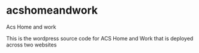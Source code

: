 acshomeandwork
==============

Acs Home and work 

This is the wordpress source code for ACS Home and Work that is deployed across two websites 

